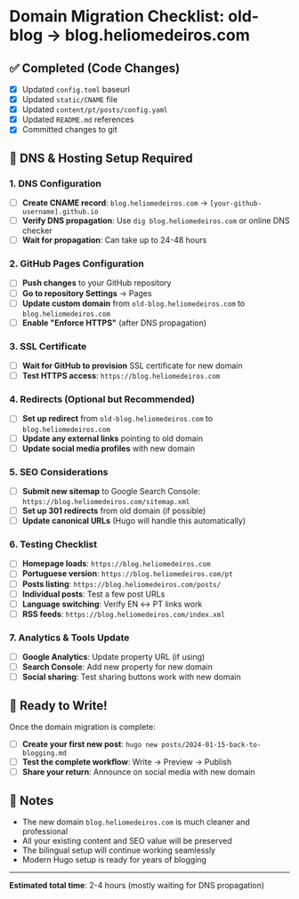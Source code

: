 # Domain Migration Checklist: old-blog → blog.heliomedeiros.com

## ✅ Completed (Code Changes)

- [x] Updated `config.toml` baseurl
- [x] Updated `static/CNAME` file
- [x] Updated `content/pt/posts/config.yaml`
- [x] Updated `README.md` references
- [x] Committed changes to git

## 🔧 DNS & Hosting Setup Required

### 1. DNS Configuration

- [ ] **Create CNAME record**: `blog.heliomedeiros.com` → `[your-github-username].github.io`
- [ ] **Verify DNS propagation**: Use `dig blog.heliomedeiros.com` or online DNS checker
- [ ] **Wait for propagation**: Can take up to 24-48 hours

### 2. GitHub Pages Configuration

- [ ] **Push changes** to your GitHub repository
- [ ] **Go to repository Settings** → Pages
- [ ] **Update custom domain** from `old-blog.heliomedeiros.com` to `blog.heliomedeiros.com`
- [ ] **Enable "Enforce HTTPS"** (after DNS propagation)

### 3. SSL Certificate

- [ ] **Wait for GitHub to provision** SSL certificate for new domain
- [ ] **Test HTTPS access**: `https://blog.heliomedeiros.com`

### 4. Redirects (Optional but Recommended)

- [ ] **Set up redirect** from `old-blog.heliomedeiros.com` to `blog.heliomedeiros.com`
- [ ] **Update any external links** pointing to old domain
- [ ] **Update social media profiles** with new domain

### 5. SEO Considerations

- [ ] **Submit new sitemap** to Google Search Console: `https://blog.heliomedeiros.com/sitemap.xml`
- [ ] **Set up 301 redirects** from old domain (if possible)
- [ ] **Update canonical URLs** (Hugo will handle this automatically)

### 6. Testing Checklist

- [ ] **Homepage loads**: `https://blog.heliomedeiros.com`
- [ ] **Portuguese version**: `https://blog.heliomedeiros.com/pt`
- [ ] **Posts listing**: `https://blog.heliomedeiros.com/posts/`
- [ ] **Individual posts**: Test a few post URLs
- [ ] **Language switching**: Verify EN ↔ PT links work
- [ ] **RSS feeds**: `https://blog.heliomedeiros.com/index.xml`

### 7. Analytics & Tools Update

- [ ] **Google Analytics**: Update property URL (if using)
- [ ] **Search Console**: Add new property for new domain
- [ ] **Social sharing**: Test sharing buttons work with new domain

## 🚀 Ready to Write!

Once the domain migration is complete:

- [ ] **Create your first new post**: `hugo new posts/2024-01-15-back-to-blogging.md`
- [ ] **Test the complete workflow**: Write → Preview → Publish
- [ ] **Share your return**: Announce on social media with new domain

## 📝 Notes

- The new domain `blog.heliomedeiros.com` is much cleaner and professional
- All your existing content and SEO value will be preserved
- The bilingual setup will continue working seamlessly
- Modern Hugo setup is ready for years of blogging

---

**Estimated total time**: 2-4 hours (mostly waiting for DNS propagation)
